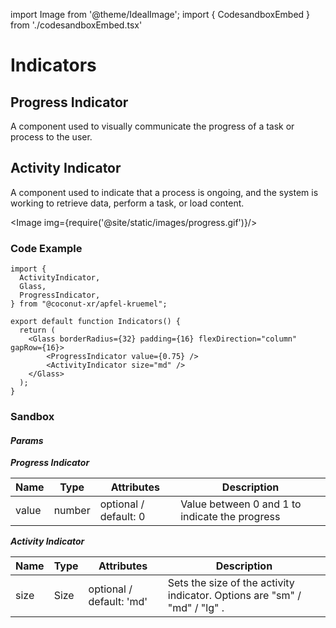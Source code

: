 import Image from '@theme/IdealImage';
import { CodesandboxEmbed } from './codesandboxEmbed.tsx'

# Indicators

## Progress Indicator

A component used to visually communicate the progress of a task or process to the user.

## Activity Indicator

A component used to indicate that a process is ongoing, and the system is working to retrieve data, perform a task, or load content. 

<!-- [Interactive Example](https://coconut-xr.github.io/apfel-kruemel/examples/#/progress-indicators) | [CodeSandbox](https://codesandbox.io/s/apfel-kruemel-examples-ld9xk5?file=/src/pages/ProgressIndicators.tsx) -->

<Image img={require('@site/static/images/progress.gif')}/>

### Code Example

```tsx
import {
  ActivityIndicator,
  Glass,
  ProgressIndicator,
} from "@coconut-xr/apfel-kruemel";

export default function Indicators() {
  return (
    <Glass borderRadius={32} padding={16} flexDirection="column" gapRow={16}>
        <ProgressIndicator value={0.75} />
        <ActivityIndicator size="md" />
    </Glass>
  );
}
```

### Sandbox

<CodesandboxEmbed defaultPath="progress-indicators"/>

#### _Params_

___Progress Indicator___

| Name   | Type    | Attributes               | Description        |
|------- |-------- |------------------------- |------------------- |
| value  | number  | optional / default: 0  | Value between 0 and 1 to indicate the progress   |

___Activity Indicator___

| Name   | Type    | Attributes               | Description        |
|------- |-------- |------------------------- |------------------- |
| size  | Size  | optional / default: 'md'  | Sets the size of the activity indicator. Options are "sm" / "md" / "lg" . |

